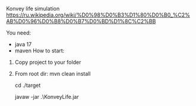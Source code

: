 Konvey life simulation
https://ru.wikipedia.org/wiki/%D0%98%D0%B3%D1%80%D0%B0_%C2%AB%D0%96%D0%B8%D0%B7%D0%BD%D1%8C%C2%BB

You need:
- java 17
- maven
How to start:
1. Copy project to your folder
2. From root dir:
   mvn clean install
   
   cd ./target
   
   javaw -jar .\KonveyLife.jar <xFieldSize> <yFieldSize> <stepCount>
